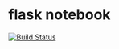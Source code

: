 # flask notebook
[![Build Status](http://builds.mini-super.com:8080/job/flask_notebook/102/badge/icon.png?style=plastic)](http://builds.mini-super.com:8080/job/flask_notebook/102/)
